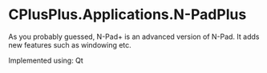 # CPlusPlus.Applications.N-PadPlus

As you probably guessed, N-Pad+ is an advanced version of N-Pad. It adds new features such as windowing etc.

Implemented using: Qt
